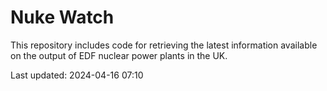 # Nuke Watch

This repository includes code for retrieving the latest information available on the output of EDF nuclear power plants in the UK.

Last updated: 2024-04-16 07:10